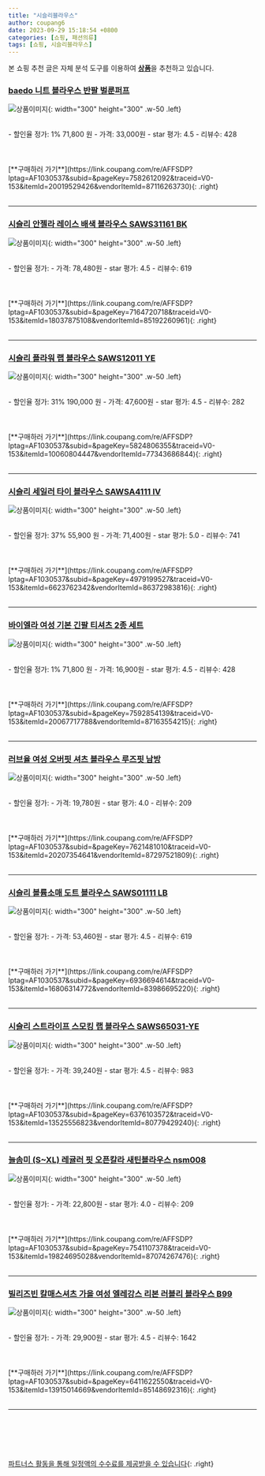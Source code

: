 ```yaml
---
title: "시슬리블라우스"
author: coupang6
date: 2023-09-29 15:18:54 +0800
categories: [쇼핑, 패션의류]
tags: [쇼핑, 시슬리블라우스]
---
```


본 쇼핑 추천 글은 자체 분석 도구를 이용하여 [**상품**](https://link.coupang.com/a/bao1ui)을 추천하고 있습니다.

### [baedo 니트 블라우스 반팔 벌룬퍼프](https://link.coupang.com/re/AFFSDP?lptag=AF1030537&subid=&pageKey=7582612092&traceid=V0-153&itemId=20019529426&vendorItemId=87116263730)

![상품이미지](https://thumbnail6.coupangcdn.com/thumbnails/remote/230x230ex/image/vendor_inventory/2555/8a5781ca5f7f097cbe67a2ad408115ca13340280a1d5be054a363101bf93.jpg){: width="300" height="300" .w-50 .left}


<br>
- 할인율 정가: 1%  71,800   원
- 가격: 33,000원
- star 평가: 4.5
- 리뷰수: 428
<br>
<br>
<br>
<br>
[**구매하러 가기**](https://link.coupang.com/re/AFFSDP?lptag=AF1030537&subid=&pageKey=7582612092&traceid=V0-153&itemId=20019529426&vendorItemId=87116263730){: .right}
<br>
<br>

---

### [시슬리 안젤라 레이스 배색 블라우스 SAWS31161 BK](https://link.coupang.com/re/AFFSDP?lptag=AF1030537&subid=&pageKey=7164720718&traceid=V0-153&itemId=18037875108&vendorItemId=85192260961)

![상품이미지](https://thumbnail10.coupangcdn.com/thumbnails/remote/230x230ex/image/vendor_inventory/1c3c/15d64c313a790c7f3f178fbcb42c79c05d009ebbff442b9a05c21a82e6ee.jpg){: width="300" height="300" .w-50 .left}


<br>
- 할인율 정가: 
- 가격: 78,480원
- star 평가: 4.5
- 리뷰수: 619
<br>
<br>
<br>
<br>
[**구매하러 가기**](https://link.coupang.com/re/AFFSDP?lptag=AF1030537&subid=&pageKey=7164720718&traceid=V0-153&itemId=18037875108&vendorItemId=85192260961){: .right}
<br>
<br>

---

### [시슬리 플라워 랩 블라우스 SAWS12011 YE](https://link.coupang.com/re/AFFSDP?lptag=AF1030537&subid=&pageKey=5824806355&traceid=V0-153&itemId=10060804447&vendorItemId=77343686844)

![상품이미지](https://thumbnail7.coupangcdn.com/thumbnails/remote/230x230ex/image/vendor_inventory/116e/5937980668e621d8cb757b0c41894d501aa314e819323272123d7fbd4cb5.jpg){: width="300" height="300" .w-50 .left}


<br>
- 할인율 정가: 31%  190,000   원
- 가격: 47,600원
- star 평가: 4.5
- 리뷰수: 282
<br>
<br>
<br>
<br>
[**구매하러 가기**](https://link.coupang.com/re/AFFSDP?lptag=AF1030537&subid=&pageKey=5824806355&traceid=V0-153&itemId=10060804447&vendorItemId=77343686844){: .right}
<br>
<br>

---

### [시슬리 세일러 타이 블라우스 SAWSA4111 IV](https://link.coupang.com/re/AFFSDP?lptag=AF1030537&subid=&pageKey=4979199527&traceid=V0-153&itemId=6623762342&vendorItemId=86372983816)

![상품이미지](https://thumbnail8.coupangcdn.com/thumbnails/remote/230x230ex/image/vendor_inventory/f028/3091156c2c7254ef0cec0bb43ece8c3f31a7e68211b84f4639b2ac94c45d.jpg){: width="300" height="300" .w-50 .left}


<br>
- 할인율 정가: 37%  55,900   원
- 가격: 71,400원
- star 평가: 5.0
- 리뷰수: 741
<br>
<br>
<br>
<br>
[**구매하러 가기**](https://link.coupang.com/re/AFFSDP?lptag=AF1030537&subid=&pageKey=4979199527&traceid=V0-153&itemId=6623762342&vendorItemId=86372983816){: .right}
<br>
<br>

---

### [바이엘라 여성 기본 긴팔 티셔츠 2종 세트](https://link.coupang.com/re/AFFSDP?lptag=AF1030537&subid=&pageKey=7592854139&traceid=V0-153&itemId=20067717788&vendorItemId=87163554215)

![상품이미지](https://thumbnail10.coupangcdn.com/thumbnails/remote/230x230ex/image/vendor_inventory/32f7/001ef78a120313d38886a7e3b75ebf9e9d8c76fdf20aec2a352f2d853969.jpg){: width="300" height="300" .w-50 .left}


<br>
- 할인율 정가: 1%  71,800   원
- 가격: 16,900원
- star 평가: 4.5
- 리뷰수: 428
<br>
<br>
<br>
<br>
[**구매하러 가기**](https://link.coupang.com/re/AFFSDP?lptag=AF1030537&subid=&pageKey=7592854139&traceid=V0-153&itemId=20067717788&vendorItemId=87163554215){: .right}
<br>
<br>

---

### [러브율 여성 오버핏 셔츠 블라우스 루즈핏 남방](https://link.coupang.com/re/AFFSDP?lptag=AF1030537&subid=&pageKey=7621481010&traceid=V0-153&itemId=20207354641&vendorItemId=87297521809)

![상품이미지](https://thumbnail10.coupangcdn.com/thumbnails/remote/230x230ex/image/vendor_inventory/a30d/3d4359fad94cc3b728fb29843a42c1eb027c552d23e9fd1699a41ce87b5f.jpg){: width="300" height="300" .w-50 .left}


<br>
- 할인율 정가: 
- 가격: 19,780원
- star 평가: 4.0
- 리뷰수: 209
<br>
<br>
<br>
<br>
[**구매하러 가기**](https://link.coupang.com/re/AFFSDP?lptag=AF1030537&subid=&pageKey=7621481010&traceid=V0-153&itemId=20207354641&vendorItemId=87297521809){: .right}
<br>
<br>

---

### [시슬리 볼륨소매 도트 블라우스 SAWS01111 LB](https://link.coupang.com/re/AFFSDP?lptag=AF1030537&subid=&pageKey=6936694614&traceid=V0-153&itemId=16806314772&vendorItemId=83986695220)

![상품이미지](https://thumbnail6.coupangcdn.com/thumbnails/remote/230x230ex/image/vendor_inventory/da70/d315bfd0bb64b9cab50f2735351cb836d7d367dbc21fb848c2d263faaf4a.jpg){: width="300" height="300" .w-50 .left}


<br>
- 할인율 정가: 
- 가격: 53,460원
- star 평가: 4.5
- 리뷰수: 619
<br>
<br>
<br>
<br>
[**구매하러 가기**](https://link.coupang.com/re/AFFSDP?lptag=AF1030537&subid=&pageKey=6936694614&traceid=V0-153&itemId=16806314772&vendorItemId=83986695220){: .right}
<br>
<br>

---

### [시슬리 스트라이프 스모킹 랩 블라우스 SAWS65031-YE](https://link.coupang.com/re/AFFSDP?lptag=AF1030537&subid=&pageKey=6376103572&traceid=V0-153&itemId=13525556823&vendorItemId=80779429240)

![상품이미지](https://thumbnail10.coupangcdn.com/thumbnails/remote/230x230ex/image/vendor_inventory/b200/1fd52dccaa3c30639e08ea26dbd2772d81ef36c9c4abcbc0de42d0381173.jpg){: width="300" height="300" .w-50 .left}


<br>
- 할인율 정가: 
- 가격: 39,240원
- star 평가: 4.5
- 리뷰수: 983
<br>
<br>
<br>
<br>
[**구매하러 가기**](https://link.coupang.com/re/AFFSDP?lptag=AF1030537&subid=&pageKey=6376103572&traceid=V0-153&itemId=13525556823&vendorItemId=80779429240){: .right}
<br>
<br>

---

### [늘솜미 (S~XL) 레귤러 핏 오픈칼라 새틴블라우스 nsm008](https://link.coupang.com/re/AFFSDP?lptag=AF1030537&subid=&pageKey=7541107378&traceid=V0-153&itemId=19824695028&vendorItemId=87074267476)

![상품이미지](https://thumbnail8.coupangcdn.com/thumbnails/remote/230x230ex/image/vendor_inventory/ef37/e316894014b3e35e2b250b18d404837e744e489c466be70a1054fdc9eca5.jpg){: width="300" height="300" .w-50 .left}


<br>
- 할인율 정가: 
- 가격: 22,800원
- star 평가: 4.0
- 리뷰수: 209
<br>
<br>
<br>
<br>
[**구매하러 가기**](https://link.coupang.com/re/AFFSDP?lptag=AF1030537&subid=&pageKey=7541107378&traceid=V0-153&itemId=19824695028&vendorItemId=87074267476){: .right}
<br>
<br>

---

### [빌리즈빈 칼매스셔츠 가을 여성 엘레강스 리본 러블리 블라우스 B99](https://link.coupang.com/re/AFFSDP?lptag=AF1030537&subid=&pageKey=6411622550&traceid=V0-153&itemId=13915014669&vendorItemId=85148692316)

![상품이미지](https://thumbnail10.coupangcdn.com/thumbnails/remote/230x230ex/image/vendor_inventory/45d0/f6c2a627d7bcc792dd0df65d4b981b9367faed2c67556736757841ab5c9d.jpg){: width="300" height="300" .w-50 .left}


<br>
- 할인율 정가: 
- 가격: 29,900원
- star 평가: 4.5
- 리뷰수: 1642
<br>
<br>
<br>
<br>
[**구매하러 가기**](https://link.coupang.com/re/AFFSDP?lptag=AF1030537&subid=&pageKey=6411622550&traceid=V0-153&itemId=13915014669&vendorItemId=85148692316){: .right}
<br>
<br>

---
<br><br><br><br><br> [파트너스 활동을 통해 일정액의 수수료를 제공받을 수 있습니다](https://link.coupang.com/a/bao1ui){: .right}